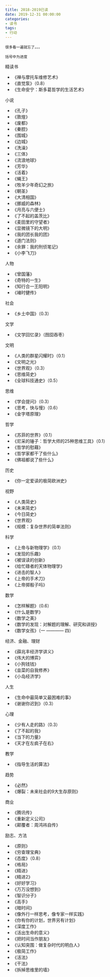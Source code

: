 ```yaml
---
title: 2018-2019已读
date: 2019-12-31 00:00:00
categories: 
- 读书
tags:
- 行动
---
```


```
很多看一遍就忘了。。。

括号中为进度
```

精读书
- 《禅与摩托车维修艺术》
- 《直觉泵》（0.8）
- 《生命安宁：斯多葛哲学的生活艺术》

小说
- 《孔子》
- 《敦煌》
- 《废都》
- 《秦腔》
- 《围城》
- 《边城》
- 《洗澡》
- 《三体》
- 《流浪地球》
- 《芳华》
- 《活着》
- 《蝇王》
- 《牧羊少年奇幻之旅》
- 《朝圣》
- 《大清相国》
- 《挪威的森林》
- 《月亮与六便士》
- 《了不起的盖茨比》
- 《麦田里的守望者》
- 《显微镜下的大明》
- 《我的团长我的团》
- 《道门法则》
- 《余罪：我的刑侦笔记》
- 《小李飞刀》

人物
- 《曾国藩》
- 《奇特的一生》
- 《知行合一王阳明》
- 《褚时健传》

社会
- 《乡土中国》（0.3）

文学
- 《文学回忆录》（囫囵吞枣）

文明
- 《人类的群星闪耀时》（0.1）
- 《文明之光》
- 《世界观》（0.3）
- 《思维简史》
- 《全球科技通史》（0.5）

思维
- 《学会提问》（0.3）
- 《思考，快与慢》（0.6）
- 《金字塔原理》

哲学
- 《苏菲的世界》（0.1）
- 《尼采的锤子：哲学大师的25种思维工具》（0.1）
- 《哲学的慰藉》
- 《哲学家都干了些什么》
- 《佛祖都说了些什么》

历史
- 《你一定爱读的极简欧洲史》

视野
- 《人类简史》
- 《未来简史》
- 《今日简史》
- 《世界观》
- 《规模：复杂世界的简单法则》

科学
- 《上帝与新物理学》（0.1）
- 《发现的乐趣》
- 《被误读的创新》
- 《给忙碌者的天体物理学》
- 《进击的智人》
- 《上帝的手术刀》
- 《上帝掷骰子吗》

数学
- 《怎样解题》（0.6）
- 《什么是数学》
- 《数学之美》
- 《数学的发现：对解题的理解、研究和讲授》
- 《数学女孩》（一 ———— 四）

经济、金融、理财
- 《薛兆丰经济学讲义》
- 《伟大的博弈》
- 《小狗钱钱》
- 《韭菜的自我修养》
- 《小岛经济学》

人生
- 《生命中最简单又最困难的事》
- 《谢谢你迟到》（0.3）

心理
- 《少有人走的路》（0.3）
- 《了不起的我》
- 《当下的力量》
- 《天才在左疯子在右》

教学
- 《指导生活的算法》

趋势
- 《必然》
- 《爆裂：未来社会的9大生存原则》

商业
- 《腾讯传》
- 《重新定义公司》
- 《颠覆者：周鸿祎自传》

励志、方法
- 《原则》
- 《穷查理宝典》
- 《态度》（0.8）
- 《格局》
- 《精进》
- 《精进2》
- 《好好学习》
- 《万万没想到》
- 《智识分子》
- 《高手》
- 《暗时间》
- 《像外行一样思考，像专家一样实践》
- 《你有你的计划，世界另有计划》
- 《深度工作》
- 《活出生命的意义》
- 《把时间当作朋友》
- 《认知突围：做复杂时代的明白人》
- 《极简工作》
- 《活法》
- 《干法》
- 《拆掉思维里的墙》

